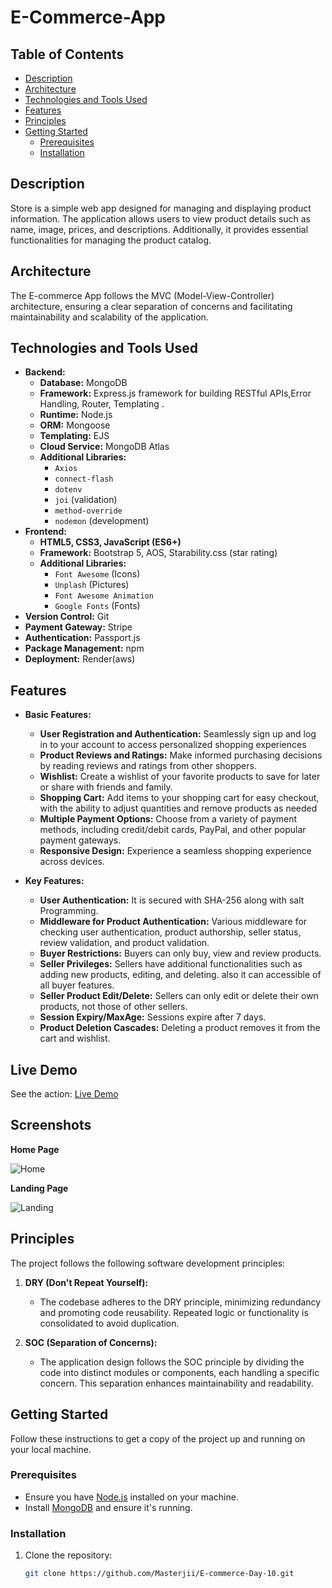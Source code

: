 # E-Commerce-App

## Table of Contents

  - [Description](#description)
  - [Architecture](#architecture)
  - [Technologies and Tools Used](#technologies-and-tools-used)
  - [Features](#features)
  - [Principles](#principles)
  - [Getting Started](#getting-started)
    - [Prerequisites](#prerequisites)
    - [Installation](#installation)

## Description

Store is a simple web app designed for managing and displaying product information. The application allows users to view product details such as name, image, prices, and descriptions. Additionally, it provides essential functionalities for managing the product catalog.

## Architecture

The E-commerce App follows the MVC (Model-View-Controller) architecture, ensuring a clear separation of concerns and facilitating maintainability and scalability of the application.

## Technologies and Tools Used

* **Backend:**
    * **Database:** MongoDB
    * **Framework:** Express.js framework for building RESTful APIs,Error Handling, Router, Templating .
    * **Runtime:** Node.js
    * **ORM:** Mongoose
    * **Templating:** EJS
    * **Cloud Service:** MongoDB Atlas
    * **Additional Libraries:**
        * `Axios`
        * `connect-flash`
        * `dotenv`
        * `joi` (validation)
        * `method-override`
        * `nodemon` (development)
* **Frontend:**
    * **HTML5, CSS3, JavaScript (ES6+)**
    * **Framework:**  Bootstrap 5, AOS, Starability.css (star rating)
    * **Additional Libraries:**
        * `Font Awesome` (Icons)
        * `Unplash` (Pictures)
        * `Font Awesome Animation`
        * `Google Fonts` (Fonts)
* **Version Control:** Git
* **Payment Gateway:** Stripe
* **Authentication:** Passport.js
* **Package Management:** npm
* **Deployment:** Render(aws)

## Features
* **Basic Features:**
    * **User Registration and Authentication:** Seamlessly sign up and log in to your account to access personalized shopping experiences 
    * **Product Reviews and Ratings:** Make informed purchasing decisions by reading reviews and ratings from other shoppers.
    * **Wishlist:** Create a wishlist of your favorite products to save for later or share with friends and family.
    * **Shopping Cart:** Add items to your shopping cart for easy checkout, with the ability to adjust quantities and remove products as needed
    * **Multiple Payment Options:** Choose from a variety of payment methods, including credit/debit cards, PayPal, and other popular payment gateways.
    * **Responsive Design:** Experience a seamless shopping experience across devices.
    
* **Key Features:**
    * **User Authentication:**  It is secured with SHA-256 along with salt Programming.
    * **Middleware for Product Authentication:**  Various middleware for checking user authentication, product authorship, seller status, review validation, and product validation.
    * **Buyer Restrictions:**  Buyers can only buy, view and review products.
    * **Seller Privileges:** Sellers have additional functionalities such as adding new products, editing, and deleting. also it can accessible of all buyer features.
    * **Seller Product Edit/Delete:** Sellers can only edit or delete their own products, not those of other sellers.
    * **Session Expiry/MaxAge:**  Sessions expire after 7 days.
    * **Product Deletion Cascades:** Deleting a product removes it from the cart and wishlist.
    
## Live Demo

See the action: [Live Demo](https://shop-he5h.onrender.com)

## Screenshots

**Home Page**

![Home](https://github.com/Masterjii/E-commerce-Day-10/assets/122020633/5c5ce769-b561-44dd-8a47-a453bb4d0e08)


**Landing Page**

![Landing](https://github.com/Masterjii/E-commerce-Day-10/assets/122020633/0966035b-a506-4a1e-a4f4-ef45147594b1)

## Principles

The project follows the following software development principles:

1. **DRY (Don't Repeat Yourself):**
   - The codebase adheres to the DRY principle, minimizing redundancy and promoting code reusability. Repeated logic or functionality is consolidated to avoid duplication.

2. **SOC (Separation of Concerns):**
   - The application design follows the SOC principle by dividing the code into distinct modules or components, each handling a specific concern. This separation enhances maintainability and readability.

## Getting Started

Follow these instructions to get a copy of the project up and running on your local machine.

### Prerequisites

- Ensure you have [Node.js](https://nodejs.org/) installed on your machine.
- Install [MongoDB](https://www.mongodb.com/try/download/community) and ensure it's running.

### Installation

1. Clone the repository:

   ```bash
   git clone https://github.com/Masterjii/E-commerce-Day-10.git
